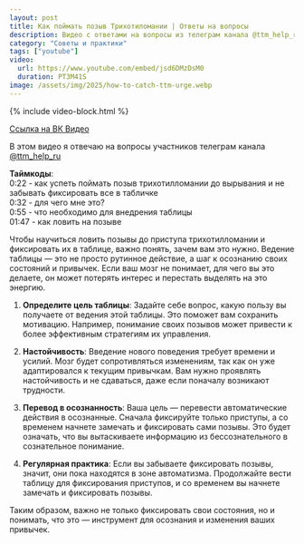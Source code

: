 ```yaml
---
layout: post
title: Как поймать позыв Трихотиломании | Ответы на вопросы 
description: Видео с ответами на вопросы из телеграм канала @ttm_help_ru
category: "Советы и практики"
tags: ["youtube"]
video:
  url: https://www.youtube.com/embed/jsd6DMzDsM0
  duration: PT3M41S
image: /assets/img/2025/how-to-catch-ttm-urge.webp
---
```


{% include video-block.html %}

<a href="https://vkvideo.ru/video-211245681_456239059" rel="nofollow" target="_blank">Ссылка на ВК Видео</a>

В этом видео я отвечаю на вопросы участников телеграм канала <a href="https://t.me/ttm_help_ru" rel="nofollow" target="_blank">@ttm_help_ru</a>  

**Таймкоды**:   
0:22 - как успеть поймать позыв трихотилломании до вырывания и не забывать фиксировать все в табличке  
0:32 - для чего мне это?  
0:55 - что необходимо для внедрения таблицы  
01:47 - как ловить на позыве

Чтобы научиться ловить позывы до приступа трихотилломании и фиксировать их в таблице, важно понять, зачем вам это нужно. Ведение таблицы — это не просто рутинное действие, а шаг к осознанию своих состояний и привычек. Если ваш мозг не понимает, для чего вы это делаете, он может потерять интерес и перестать выделять на это энергию.

1. **Определите цель таблицы**: Задайте себе вопрос, какую пользу вы получаете от ведения этой таблицы. Это поможет вам сохранить мотивацию. Например, понимание своих позывов может привести к более эффективным стратегиям их управления.

2. **Настойчивость**: Введение нового поведения требует времени и усилий. Мозг будет сопротивляться изменениям, так как он уже адаптировался к текущим привычкам. Вам нужно проявлять настойчивость и не сдаваться, даже если поначалу возникают трудности.

3. **Перевод в осознанность**: Ваша цель — перевести автоматические действия в осознанные. Сначала фиксируйте только приступы, а со временем начнете замечать и фиксировать сами позывы. Это будет означать, что вы вытаскиваете информацию из бессознательного в сознательное понимание.

4. **Регулярная практика**: Если вы забываете фиксировать позывы, значит, они пока находятся в зоне автоматизма. Продолжайте вести таблицу для фиксирования приступов, и со временем вы начнете замечать и фиксировать позывы.

Таким образом, важно не только фиксировать свои состояния, но и понимать, что это — инструмент для осознания и изменения ваших привычек.